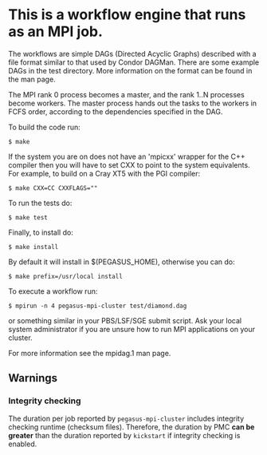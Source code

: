 # This is a workflow engine that runs as an MPI job.

The workflows are simple DAGs (Directed Acyclic Graphs) described with a
file format similar to that used by Condor DAGMan. There are some example 
DAGs in the test directory. More information on the format can be found 
in the man page.

The MPI rank 0 process becomes a master, and the rank 1..N processes become
workers. The master process hands out the tasks to the workers in FCFS
order, according to the dependencies specified in the DAG.

To build the code run:

    $ make

If the system you are on does not have an 'mpicxx' wrapper for the C++
compiler then you will have to set CXX to point to the system equivalents. 
For example, to build on a Cray XT5 with the PGI compiler:

    $ make CXX=CC CXXFLAGS=""

To run the tests do:

    $ make test

Finally, to install do:

    $ make install

By default it will install in $(PEGASUS_HOME), otherwise you can do:

    $ make prefix=/usr/local install

To execute a workflow run:

    $ mpirun -n 4 pegasus-mpi-cluster test/diamond.dag

or something similar in your PBS/LSF/SGE submit script. Ask your local
system administrator if you are unsure how to run MPI applications on
your cluster.

For more information see the mpidag.1 man page.

## Warnings

### Integrity checking

The duration per job reported by `pegasus-mpi-cluster` includes integrity checking runtime (checksum files). 
Therefore, the duration by PMC **can be greater** than the duration reported by `kickstart` if integrity checking is enabled.


